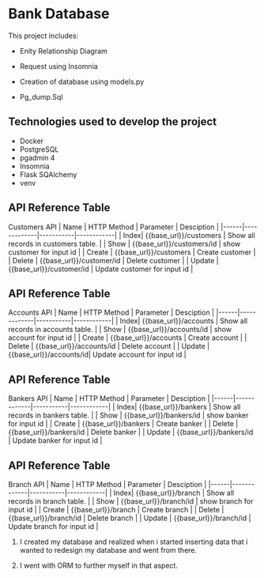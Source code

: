 # Bank Database

This project includes:

* Enity Relationship Diagram

* Request using Insomnia

* Creation of database using models.py

* Pg_dump.Sql

## Technologies used to develop the project

* Docker
* PostgreSQL
* pgadmin 4
* Insomnia
* Flask SQAlchemy
* venv

## API Reference Table
Customers API
| Name | HTTP Method | Parameter | Desciption | 
|------|-------------|-----------|------------|
| Index| {{base_url}}/customers | Show all records in customers table. |
| Show | {{base_url}}/customers/id | show customer for input id |
| Create | {{base_url}}/customers | Create customer |
| Delete | {{base_url}}/customer/id | Delete customer |
| Update | {{base_url}}/customer/id | Update customer for input id |


## API Reference Table
Accounts API
| Name | HTTP Method | Parameter | Desciption | 
|------|-------------|-----------|------------|
| Index| {{base_url}}/accounts | Show all records in accounts table. |
| Show | {{base_url}}/accounts/id | show account for input id |
| Create | {{base_url}}/accounts | Create account |
| Delete | {{base_url}}/accounts/id | Delete account |
| Update | {{base_url}}/accounts/id| Update account for input id |


## API Reference Table
Bankers API
| Name | HTTP Method | Parameter | Desciption | 
|------|-------------|-----------|------------|
| Index| {{base_url}}/bankers | Show all records in bankers table. |
| Show | {{base_url}}/bankers/id | show banker for input id |
| Create | {{base_url}}/bankers | Create banker |
| Delete | {{base_url}}/bankers/id  | Delete banker |
| Update | {{base_url}}/bankers/id  | Update banker for input id |


## API Reference Table
Branch API
| Name | HTTP Method | Parameter | Desciption | 
|------|-------------|-----------|------------|
| Index| {{base_url}}/branch | Show all records in branch table. |
| Show | {{base_url}}/branch/id | show branch for input id |
| Create | {{base_url}}/branch | Create branch |
| Delete | {{base_url}}/branch/id | Delete branch |
| Update | {{base_url}}/branch/id | Update branch for input id |

1. I created my database and realized when i started inserting data that i wanted to redesign my database and went from there.

2. I went with ORM to further myself in that aspect.







 
